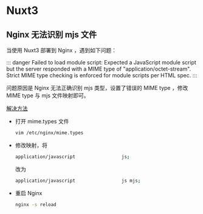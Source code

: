 # Nuxt3

## Nginx 无法识别 mjs 文件

当使用 Nuxt3 部署到 Nginx ，遇到如下问题：

::: danger
Failed to load module script: Expected a JavaScript module script but the server responded with a MIME type of "application/octet-stream". Strict MIME type checking is enforced for module scripts per HTML spec.
:::

问题原因是 Nginx 无法正确识别 mjs 类型，设置了错误的 MIME type ，修改 MIME type 与 mjs 文件映射即可。

[解决方法](https://segmentfault.com/a/1190000041954539)

- 打开 mime.types 文件

  ```bash
  vim /etc/nginx/mime.types
  ```

- 修改映射，将

  ```bash
  application/javascript                 js;
  ```

  改为

  ```bash
  application/javascript                 js mjs;
  ```

- 重启 Nginx

  ```bash
  nginx -s reload
  ```
